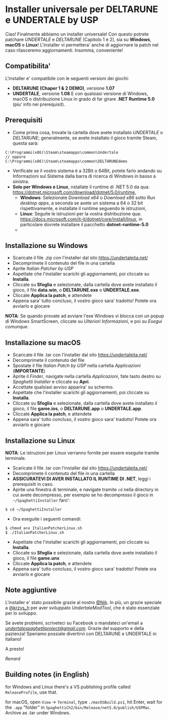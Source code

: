 
# Installer universale per DELTARUNE e UNDERTALE by USP

Ciao! 
Finalmente abbiamo un installer universale! Con questo potrete patchare *UNDERTALE* e *DELTARUNE* (Capitolo 1 e 2), sia su **Windows**, **macOS** e **Linux**! L'installer vi permettera' anche di aggiornare la patch nel caso rilasceremo aggiornamenti. Insomma, conveniente!

## Compatibilita'

L'installer e' compatibile con le seguenti versioni dei giochi:
-  **DELTARUNE (Chaper 1 & 2 DEMO)**, versione **1.07**
-  **UNDERTALE**, versione **1.08**
E con qualsiasi versione di Windows, macOS o distribuzione Linux in grado di far girare **.NET Runtime 5.0** (piu' info nei prerequisit).

## Prerequisiti

- Come prima cosa, trovate la cartella dove avete installato *UNDERTALE* o *DELTARUNE*; generalmente, se avete installato il gioco tramite Steam, questa sarà:
```
C:\Programmi(x86)\Steam\steamapps\common\Undertale 
// oppure
C:\Programmi(x86)\Steam\steamapps\common\DELTARUNEdemo
```
- Verificate se il vostro sistema è a 32Bit o 64Bit, potete farlo andando su Informazioni sul Sistema dalla barra di ricerca di Windows in basso a sinistra.
- **Solo per Windows e Linux**, nstallate il runtime di .NET 5.0 da qua: https://dotnet.microsoft.com/download/dotnet/5.0/runtime, 
	- **Windows**: Selezionate *Download x64* o *Download x86* sotto *Run desktop apps*, a seconda se avete un sistema a 64 o 32 bit rispettivamente, e installate il runtime seguendo le istruzioni,
	- **Linux**: Seguite le istruzioni per la vostra distribuzione qua: https://docs.microsoft.com/it-it/dotnet/core/install/linux, in particolare dovrete installare il pacchetto **dotnet-runtime-5.0**
	- 
## Installazione su Windows
- Scaricate il file .zip con l'installer dal sito https://undertaleita.net/
- Decomprimete il contenuto del file in una cartella
- Aprite *Italian Patcher by USP*
- Aspettate che l'installer scarichi gli aggiornamenti, poi cliccate su **Installa**.
- Cliccate su **Sfoglia** e selezionate, dalla cartella dove avete installato il gioco, il file **data.win**, o **DELTARUNE.exe** o **UNDERTALE.exe**.
- Cliccate **Applica la patch**, e attendete
- Appena sara' tutto concluso, il vostro gioco sara' tradotto! Potete ora avviarlo e giocare

**NOTA**: Se quando provate ad avviare l'exe Windows vi blocca con un popup di Windows SmartScreen, cliccate su *Ulteriori Informazioni*, e poi su *Esegui comunque*.

## Installazione su macOS
- Scaricate il file .tar con l'installer dal sito https://undertaleita.net/
- Decomprimete il contenuto del file
- Spostate il file *Italian Patch by USP* nella cartella *Applicazioni* (**IMPORTANTE**)
- Aprite il *Finder*, navigate nella cartella *Applicazioni*, fate tasto destro su *Spaghetti Installer* e cliccate su **Apri**.
- Accettate qualsiasi avviso apparira' su schermo.
- Aspettate che l'installer scarichi gli aggiornamenti, poi cliccate su **Installa**.
- Cliccate su **Sfoglia** e selezionate, dalla cartella dove avete installato il gioco, il file **game.ios**, o **DELTARUNE.app** o **UNDERTALE.app**.
- Cliccate **Applica la patch**, e attendete
- Appena sara' tutto concluso, il vostro gioco sara' tradotto! Potete ora avviarlo e giocare

## Installazione su Linux
**NOTA**: Le istruzioni per Linux verranno fornite per essere eseguite tramite terminale.
- Scaricate il file .tar con l'installer dal sito https://undertaleita.net/
- Decomprimete il contenuto del file in una cartella
- **ASSICURATEVI DI AVER INSTALLATO IL RUNTIME DI .NET**, leggi i prerequisiti in caso.
- Aprite una finestra di terminale, e navigate tramite `cd` nella directory in cui avete decompresso, per esempio se ho decompresso il gioco in `~/SpaghettiInstaller` faro':
```
$ cd ~/SpaghettiInstaller
```
- Ora eseguite i seguenti comandi:
```
$ chmod a+x ItalianPatcherLinux.sh
$ ./ItalianPatcherLinux.sh
```
- Aspettate che l'installer scarichi gli aggiornamenti, poi cliccate su **Installa**.
- Cliccate su **Sfoglia** e selezionate, dalla cartella dove avete installato il gioco, il file **game.unx**
- Cliccate **Applica la patch**, e attendete
- Appena sara' tutto concluso, il vostro gioco sara' tradotto! Potete ora avviarlo e giocare

## Note aggiuntive 
L'installer e' stato possibile grazie al nostro [@Nik](https://github.com/nkrapivin). In più, un grazie speciale a [@krzys_h](https://github.com/krzys-h) per aver sviluppato *UndertaleModTool*, che è stato essenziale per lo sviluppo.

Se avete problemi, scriveteci su Facebook o mandateci un'email a *undertalespaghettiproject@gmail.com*. Grazie del supporto e della pazienza! Speriamo possiate divertirvi con DELTARUNE e UNDERTALE in italiano!

A presto!

*Renard*

## Building notes (in English)

for Windows and Linux there's a VS publishing profile called `ReleaseProfile`, use that.

for macOS, open `View` -> `Terminal`, type `./macOSBuild.ps1`, hit Enter, wait for the `.app` "folder" in `SpaghettiCh2/bin/Release/net5.0/publish/USPMac`. Archive as .tar under Windows.

